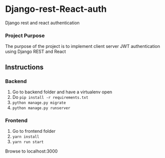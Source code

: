 # Django-rest-React-auth
Django rest and react authentication

### Project Purpose
The purpose of the project is to implement client server JWT authentication using Django REST and React

## Instructions
### Backend
1. Go to backend folder and have a virtualenv open
2. Do `pip install -r requirements.txt`
3. `python manage.py migrate`
4. `python manage.py runserver`

### Frontend
1. Go to frontend folder
2. `yarn install`
3. `yarn run start`

Browse to localhost:3000
